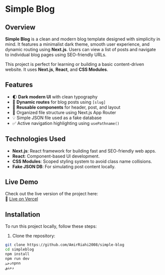# Simple Blog

## Overview

**Simple Blog** is a clean and modern blog template designed with simplicity in mind. It features a minimalist dark theme, smooth user experience, and dynamic routing using **Next.js**. Users can view a list of posts and navigate to individual blog pages using SEO-friendly URLs.

This project is perfect for learning or building a basic content-driven website. It uses **Next.js**, **React**, and **CSS Modules**.

## Features

- 🌓 **Dark modern UI** with clean typography
- 📰 **Dynamic routes** for blog posts using `[slug]`
- 🧩 **Reusable components** for header, post, and layout
- 📁 Organized file structure using Next.js App Router
- 💡 Simple JSON file used as a fake database
- ✅ Active navigation highlighting using `usePathname()`

## Technologies Used

- **Next.js**: React framework for building fast and SEO-friendly web apps.
- **React**: Component-based UI development.
- **CSS Modules**: Scoped styling system to avoid class name collisions.
- **Fake JSON DB**: For simulating post content locally.

## Live Demo

Check out the live version of the project here:  
🔗 [Live on Vercel](https://simple-blog-six-pi.vercel.app/)

## Installation

To run this project locally, follow these steps:

1. Clone the repository:

```bash
git clone https://github.com/AmirRiahi2008/simple-blog
cd simpleblog
npm install
npm run dev
دحئnpnn
دحئق

